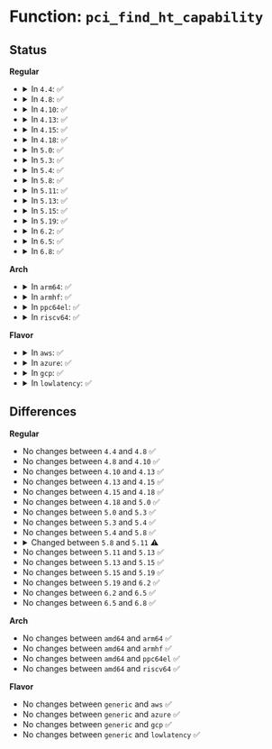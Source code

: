 # Function: <code>pci_find_ht_capability</code>

## Status
<b>Regular</b>
<ul>
<li>
<details>
<summary>In <code>4.4</code>: ✅</summary>

```c
int pci_find_ht_capability(struct pci_dev *dev, int ht_cap);
```

**Collision:** Unique Global

**Inline:** No

**Transformation:** False

**Instances:**

```
In drivers/pci/pci.c (ffffffff81435340)
Location: drivers/pci/pci.c:406
Inline: False
Direct callers:
  - drivers/pci/quirks.c:msi_ht_cap_enabled
  - drivers/pci/quirks.c:ht_enable_msi_mapping
  - drivers/pci/quirks.c:ht_check_msi_mapping
  - drivers/pci/htirq.c:__ht_create_irq
```
**Symbols:**

```
ffffffff81435340-ffffffff81435378: pci_find_ht_capability (STB_GLOBAL)
```
</details>
</li>
<li>
<details>
<summary>In <code>4.8</code>: ✅</summary>

```c
int pci_find_ht_capability(struct pci_dev *dev, int ht_cap);
```

**Collision:** Unique Global

**Inline:** No

**Transformation:** False

**Instances:**

```
In drivers/pci/pci.c (ffffffff81480ca0)
Location: drivers/pci/pci.c:427
Inline: False
Direct callers:
  - drivers/pci/quirks.c:ht_check_msi_mapping
  - drivers/pci/quirks.c:ht_enable_msi_mapping
  - drivers/pci/quirks.c:msi_ht_cap_enabled
  - drivers/pci/htirq.c:__ht_create_irq
```
**Symbols:**

```
ffffffff81480ca0-ffffffff81480cd8: pci_find_ht_capability (STB_GLOBAL)
```
</details>
</li>
<li>
<details>
<summary>In <code>4.10</code>: ✅</summary>

```c
int pci_find_ht_capability(struct pci_dev *dev, int ht_cap);
```

**Collision:** Unique Global

**Inline:** No

**Transformation:** False

**Instances:**

```
In drivers/pci/pci.c (ffffffff814a2360)
Location: drivers/pci/pci.c:427
Inline: False
Direct callers:
  - drivers/pci/quirks.c:ht_check_msi_mapping
  - drivers/pci/quirks.c:ht_enable_msi_mapping
  - drivers/pci/quirks.c:msi_ht_cap_enabled
  - drivers/pci/htirq.c:__ht_create_irq
```
**Symbols:**

```
ffffffff814a2360-ffffffff814a2398: pci_find_ht_capability (STB_GLOBAL)
```
</details>
</li>
<li>
<details>
<summary>In <code>4.13</code>: ✅</summary>

```c
int pci_find_ht_capability(struct pci_dev *dev, int ht_cap);
```

**Collision:** Unique Global

**Inline:** No

**Transformation:** False

**Instances:**

```
In drivers/pci/pci.c (ffffffff814ac100)
Location: drivers/pci/pci.c:429
Inline: False
Direct callers:
  - drivers/pci/quirks.c:ht_check_msi_mapping
  - drivers/pci/quirks.c:ht_enable_msi_mapping
  - drivers/pci/quirks.c:msi_ht_cap_enabled
  - drivers/pci/htirq.c:__ht_create_irq
```
**Symbols:**

```
ffffffff814ac100-ffffffff814ac138: pci_find_ht_capability (STB_GLOBAL)
```
</details>
</li>
<li>
<details>
<summary>In <code>4.15</code>: ✅</summary>

```c
int pci_find_ht_capability(struct pci_dev *dev, int ht_cap);
```

**Collision:** Unique Global

**Inline:** No

**Transformation:** False

**Instances:**

```
In drivers/pci/pci.c (ffffffff814eb1d0)
Location: drivers/pci/pci.c:430
Inline: False
Direct callers:
  - drivers/pci/quirks.c:ht_check_msi_mapping
  - drivers/pci/quirks.c:ht_enable_msi_mapping
  - drivers/pci/quirks.c:msi_ht_cap_enabled
```
**Symbols:**

```
ffffffff814eb1d0-ffffffff814eb208: pci_find_ht_capability (STB_GLOBAL)
```
</details>
</li>
<li>
<details>
<summary>In <code>4.18</code>: ✅</summary>

```c
int pci_find_ht_capability(struct pci_dev *dev, int ht_cap);
```

**Collision:** Unique Global

**Inline:** No

**Transformation:** False

**Instances:**

```
In drivers/pci/pci.c (ffffffff8151a790)
Location: drivers/pci/pci.c:442
Inline: False
Direct callers:
  - drivers/pci/quirks.c:ht_check_msi_mapping
  - drivers/pci/quirks.c:ht_enable_msi_mapping
  - drivers/pci/quirks.c:msi_ht_cap_enabled
```
**Symbols:**

```
ffffffff8151a790-ffffffff8151a7cd: pci_find_ht_capability (STB_GLOBAL)
```
</details>
</li>
<li>
<details>
<summary>In <code>5.0</code>: ✅</summary>

```c
int pci_find_ht_capability(struct pci_dev *dev, int ht_cap);
```

**Collision:** Unique Global

**Inline:** No

**Transformation:** False

**Instances:**

```
In drivers/pci/pci.c (ffffffff815304f0)
Location: drivers/pci/pci.c:608
Inline: False
Direct callers:
  - drivers/pci/quirks.c:ht_check_msi_mapping
  - drivers/pci/quirks.c:ht_enable_msi_mapping
  - drivers/pci/quirks.c:msi_ht_cap_enabled
```
**Symbols:**

```
ffffffff815304f0-ffffffff8153052d: pci_find_ht_capability (STB_GLOBAL)
```
</details>
</li>
<li>
<details>
<summary>In <code>5.3</code>: ✅</summary>

```c
int pci_find_ht_capability(struct pci_dev *dev, int ht_cap);
```

**Collision:** Unique Global

**Inline:** No

**Transformation:** False

**Instances:**

```
In drivers/pci/pci.c (ffffffff8155fcd0)
Location: drivers/pci/pci.c:608
Inline: False
Direct callers:
  - drivers/pci/quirks.c:ht_check_msi_mapping
  - drivers/pci/quirks.c:ht_enable_msi_mapping
  - drivers/pci/quirks.c:msi_ht_cap_enabled
```
**Symbols:**

```
ffffffff8155fcd0-ffffffff8155fd10: pci_find_ht_capability (STB_GLOBAL)
```
</details>
</li>
<li>
<details>
<summary>In <code>5.4</code>: ✅</summary>

```c
int pci_find_ht_capability(struct pci_dev *dev, int ht_cap);
```

**Collision:** Unique Global

**Inline:** No

**Transformation:** False

**Instances:**

```
In drivers/pci/pci.c (ffffffff81580e00)
Location: drivers/pci/pci.c:608
Inline: False
Direct callers:
  - drivers/pci/quirks.c:ht_check_msi_mapping
  - drivers/pci/quirks.c:ht_enable_msi_mapping
  - drivers/pci/quirks.c:msi_ht_cap_enabled
```
**Symbols:**

```
ffffffff81580e00-ffffffff81580e40: pci_find_ht_capability (STB_GLOBAL)
```
</details>
</li>
<li>
<details>
<summary>In <code>5.8</code>: ✅</summary>

```c
int pci_find_ht_capability(struct pci_dev *dev, int ht_cap);
```

**Collision:** Unique Global

**Inline:** No

**Transformation:** False

**Instances:**

```
In drivers/pci/pci.c (ffffffff81626a70)
Location: drivers/pci/pci.c:674
Inline: False
Direct callers:
  - drivers/pci/quirks.c:nv_ht_enable_msi_mapping
  - drivers/pci/quirks.c:nv_ht_enable_msi_mapping
  - drivers/pci/quirks.c:nv_ht_enable_msi_mapping
  - drivers/pci/quirks.c:ht_check_msi_mapping
  - drivers/pci/quirks.c:ht_enable_msi_mapping
  - drivers/pci/quirks.c:msi_ht_cap_enabled
```
**Symbols:**

```
ffffffff81626a70-ffffffff81626b05: pci_find_ht_capability (STB_GLOBAL)
```
</details>
</li>
<li>
<details>
<summary>In <code>5.11</code>: ✅</summary>

```c
u8 pci_find_ht_capability(struct pci_dev *dev, int ht_cap);
```

**Collision:** Unique Global

**Inline:** No

**Transformation:** False

**Instances:**

```
In drivers/pci/pci.c (ffffffff8164c6e0)
Location: drivers/pci/pci.c:683
Inline: False
Direct callers:
  - drivers/pci/quirks.c:nv_ht_enable_msi_mapping
  - drivers/pci/quirks.c:nv_ht_enable_msi_mapping
  - drivers/pci/quirks.c:nv_ht_enable_msi_mapping
  - drivers/pci/quirks.c:ht_check_msi_mapping
  - drivers/pci/quirks.c:ht_enable_msi_mapping
  - drivers/pci/quirks.c:msi_ht_cap_enabled
```
**Symbols:**

```
ffffffff8164c6e0-ffffffff8164c775: pci_find_ht_capability (STB_GLOBAL)
```
</details>
</li>
<li>
<details>
<summary>In <code>5.13</code>: ✅</summary>

```c
u8 pci_find_ht_capability(struct pci_dev *dev, int ht_cap);
```

**Collision:** Unique Global

**Inline:** No

**Transformation:** False

**Instances:**

```
In drivers/pci/pci.c (ffffffff8162f260)
Location: drivers/pci/pci.c:683
Inline: False
Direct callers:
  - drivers/pci/quirks.c:nv_ht_enable_msi_mapping
  - drivers/pci/quirks.c:nv_ht_enable_msi_mapping
  - drivers/pci/quirks.c:nv_ht_enable_msi_mapping
  - drivers/pci/quirks.c:ht_check_msi_mapping
  - drivers/pci/quirks.c:ht_enable_msi_mapping
  - drivers/pci/quirks.c:msi_ht_cap_enabled
```
**Symbols:**

```
ffffffff8162f260-ffffffff8162f2f5: pci_find_ht_capability (STB_GLOBAL)
```
</details>
</li>
<li>
<details>
<summary>In <code>5.15</code>: ✅</summary>

```c
u8 pci_find_ht_capability(struct pci_dev *dev, int ht_cap);
```

**Collision:** Unique Global

**Inline:** No

**Transformation:** False

**Instances:**

```
In drivers/pci/pci.c (ffffffff8169ed70)
Location: drivers/pci/pci.c:693
Inline: False
Direct callers:
  - drivers/pci/quirks.c:nv_ht_enable_msi_mapping
  - drivers/pci/quirks.c:nv_ht_enable_msi_mapping
  - drivers/pci/quirks.c:nv_ht_enable_msi_mapping
  - drivers/pci/quirks.c:ht_check_msi_mapping
  - drivers/pci/quirks.c:ht_enable_msi_mapping
  - drivers/pci/quirks.c:msi_ht_cap_enabled
```
**Symbols:**

```
ffffffff8169ed70-ffffffff8169ee05: pci_find_ht_capability (STB_GLOBAL)
```
</details>
</li>
<li>
<details>
<summary>In <code>5.19</code>: ✅</summary>

```c
u8 pci_find_ht_capability(struct pci_dev *dev, int ht_cap);
```

**Collision:** Unique Global

**Inline:** No

**Transformation:** False

**Instances:**

```
In drivers/pci/pci.c (ffffffff817c1020)
Location: drivers/pci/pci.c:710
Inline: False
Direct callers:
  - drivers/pci/quirks.c:nv_ht_enable_msi_mapping
  - drivers/pci/quirks.c:nv_ht_enable_msi_mapping
  - drivers/pci/quirks.c:nv_ht_enable_msi_mapping
  - drivers/pci/quirks.c:ht_check_msi_mapping
  - drivers/pci/quirks.c:ht_enable_msi_mapping
  - drivers/pci/quirks.c:msi_ht_cap_enabled
```
**Symbols:**

```
ffffffff817c1020-ffffffff817c10ca: pci_find_ht_capability (STB_GLOBAL)
```
</details>
</li>
<li>
<details>
<summary>In <code>6.2</code>: ✅</summary>

```c
u8 pci_find_ht_capability(struct pci_dev *dev, int ht_cap);
```

**Collision:** Unique Global

**Inline:** No

**Transformation:** False

**Instances:**

```
In drivers/pci/pci.c (ffffffff818dd700)
Location: drivers/pci/pci.c:694
Inline: False
Direct callers:
  - drivers/pci/quirks.c:nv_ht_enable_msi_mapping
  - drivers/pci/quirks.c:nv_ht_enable_msi_mapping
  - drivers/pci/quirks.c:nv_ht_enable_msi_mapping
  - drivers/pci/quirks.c:ht_check_msi_mapping
  - drivers/pci/quirks.c:ht_enable_msi_mapping
  - drivers/pci/quirks.c:msi_ht_cap_enabled
```
**Symbols:**

```
ffffffff818dd700-ffffffff818dd7aa: pci_find_ht_capability (STB_GLOBAL)
```
</details>
</li>
<li>
<details>
<summary>In <code>6.5</code>: ✅</summary>

```c
u8 pci_find_ht_capability(struct pci_dev *dev, int ht_cap);
```

**Collision:** Unique Global

**Inline:** No

**Transformation:** False

**Instances:**

```
In drivers/pci/pci.c (ffffffff81920bb0)
Location: drivers/pci/pci.c:709
Inline: False
Direct callers:
  - drivers/pci/quirks.c:nv_ht_enable_msi_mapping
  - drivers/pci/quirks.c:nv_ht_enable_msi_mapping
  - drivers/pci/quirks.c:nv_ht_enable_msi_mapping
  - drivers/pci/quirks.c:ht_check_msi_mapping
  - drivers/pci/quirks.c:ht_enable_msi_mapping
  - drivers/pci/quirks.c:msi_ht_cap_enabled
```
**Symbols:**

```
ffffffff81920bb0-ffffffff81920c4f: pci_find_ht_capability (STB_GLOBAL)
```
</details>
</li>
<li>
<details>
<summary>In <code>6.8</code>: ✅</summary>

```c
u8 pci_find_ht_capability(struct pci_dev *dev, int ht_cap);
```

**Collision:** Unique Global

**Inline:** No

**Transformation:** False

**Instances:**

```
In drivers/pci/pci.c (ffffffff81968d50)
Location: drivers/pci/pci.c:709
Inline: False
Direct callers:
  - drivers/pci/quirks.c:nv_ht_enable_msi_mapping
  - drivers/pci/quirks.c:nv_ht_enable_msi_mapping
  - drivers/pci/quirks.c:nv_ht_enable_msi_mapping
  - drivers/pci/quirks.c:ht_check_msi_mapping
  - drivers/pci/quirks.c:ht_enable_msi_mapping
  - drivers/pci/quirks.c:msi_ht_cap_enabled
```
**Symbols:**

```
ffffffff81968d50-ffffffff81968def: pci_find_ht_capability (STB_GLOBAL)
```
</details>
</li>
</ul>
<b>Arch</b>
<ul>
<li>
<details>
<summary>In <code>arm64</code>: ✅</summary>

```c
int pci_find_ht_capability(struct pci_dev *dev, int ht_cap);
```

**Collision:** Unique Global

**Inline:** No

**Transformation:** False

**Instances:**

```
In drivers/pci/pci.c (ffff8000106e3c58)
Location: drivers/pci/pci.c:608
Inline: False
Direct callers:
  - drivers/pci/quirks.c:ht_check_msi_mapping
  - drivers/pci/quirks.c:ht_enable_msi_mapping
  - drivers/pci/quirks.c:msi_ht_cap_enabled
```
**Symbols:**

```
ffff8000106e3c58-ffff8000106e3cb0: pci_find_ht_capability (STB_GLOBAL)
```
</details>
</li>
<li>
<details>
<summary>In <code>armhf</code>: ✅</summary>

```c
int pci_find_ht_capability(struct pci_dev *dev, int ht_cap);
```

**Collision:** Unique Global

**Inline:** No

**Transformation:** False

**Instances:**

```
In drivers/pci/pci.c (c087fb14)
Location: drivers/pci/pci.c:608
Inline: False
Direct callers:
  - drivers/pci/quirks.c:ht_check_msi_mapping
  - drivers/pci/quirks.c:ht_enable_msi_mapping
  - drivers/pci/quirks.c:msi_ht_cap_enabled
```
**Symbols:**

```
c087fb14-c087fb5c: pci_find_ht_capability (STB_GLOBAL)
```
</details>
</li>
<li>
<details>
<summary>In <code>ppc64el</code>: ✅</summary>

```c
int pci_find_ht_capability(struct pci_dev *dev, int ht_cap);
```

**Collision:** Unique Global

**Inline:** No

**Transformation:** False

**Instances:**

```
In drivers/pci/pci.c (c00000000085ded0)
Location: drivers/pci/pci.c:608
Inline: False
Direct callers:
  - drivers/pci/quirks.c:ht_check_msi_mapping
  - drivers/pci/quirks.c:ht_enable_msi_mapping
  - drivers/pci/quirks.c:msi_ht_cap_enabled
```
**Symbols:**

```
c00000000085ded0-c00000000085df50: pci_find_ht_capability (STB_GLOBAL)
```
</details>
</li>
<li>
<details>
<summary>In <code>riscv64</code>: ✅</summary>

```c
int pci_find_ht_capability(struct pci_dev *dev, int ht_cap);
```

**Collision:** Unique Global

**Inline:** No

**Transformation:** False

**Instances:**

```
In drivers/pci/pci.c (ffffffe0004bb0d2)
Location: drivers/pci/pci.c:608
Inline: False
Direct callers:
  - drivers/pci/quirks.c:ht_check_msi_mapping
  - drivers/pci/quirks.c:ht_enable_msi_mapping
  - drivers/pci/quirks.c:msi_ht_cap_enabled
```
**Symbols:**

```
ffffffe0004bb0d2-ffffffe0004bb124: pci_find_ht_capability (STB_GLOBAL)
```
</details>
</li>
</ul>
<b>Flavor</b>
<ul>
<li>
<details>
<summary>In <code>aws</code>: ✅</summary>

```c
int pci_find_ht_capability(struct pci_dev *dev, int ht_cap);
```

**Collision:** Unique Global

**Inline:** No

**Transformation:** False

**Instances:**

```
In drivers/pci/pci.c (ffffffff81575320)
Location: drivers/pci/pci.c:608
Inline: False
Direct callers:
  - drivers/pci/quirks.c:ht_check_msi_mapping
  - drivers/pci/quirks.c:ht_enable_msi_mapping
  - drivers/pci/quirks.c:msi_ht_cap_enabled
```
**Symbols:**

```
ffffffff81575320-ffffffff81575360: pci_find_ht_capability (STB_GLOBAL)
```
</details>
</li>
<li>
<details>
<summary>In <code>azure</code>: ✅</summary>

```c
int pci_find_ht_capability(struct pci_dev *dev, int ht_cap);
```

**Collision:** Unique Global

**Inline:** No

**Transformation:** False

**Instances:**

```
In drivers/pci/pci.c (ffffffff81563a80)
Location: drivers/pci/pci.c:608
Inline: False
Direct callers:
  - drivers/pci/quirks.c:ht_check_msi_mapping
  - drivers/pci/quirks.c:ht_enable_msi_mapping
  - drivers/pci/quirks.c:msi_ht_cap_enabled
```
**Symbols:**

```
ffffffff81563a80-ffffffff81563ac0: pci_find_ht_capability (STB_GLOBAL)
```
</details>
</li>
<li>
<details>
<summary>In <code>gcp</code>: ✅</summary>

```c
int pci_find_ht_capability(struct pci_dev *dev, int ht_cap);
```

**Collision:** Unique Global

**Inline:** No

**Transformation:** False

**Instances:**

```
In drivers/pci/pci.c (ffffffff81574b50)
Location: drivers/pci/pci.c:608
Inline: False
Direct callers:
  - drivers/pci/quirks.c:ht_check_msi_mapping
  - drivers/pci/quirks.c:ht_enable_msi_mapping
  - drivers/pci/quirks.c:msi_ht_cap_enabled
```
**Symbols:**

```
ffffffff81574b50-ffffffff81574b90: pci_find_ht_capability (STB_GLOBAL)
```
</details>
</li>
<li>
<details>
<summary>In <code>lowlatency</code>: ✅</summary>

```c
int pci_find_ht_capability(struct pci_dev *dev, int ht_cap);
```

**Collision:** Unique Global

**Inline:** No

**Transformation:** False

**Instances:**

```
In drivers/pci/pci.c (ffffffff8158f120)
Location: drivers/pci/pci.c:608
Inline: False
Direct callers:
  - drivers/pci/quirks.c:ht_check_msi_mapping
  - drivers/pci/quirks.c:ht_enable_msi_mapping
  - drivers/pci/quirks.c:msi_ht_cap_enabled
```
**Symbols:**

```
ffffffff8158f120-ffffffff8158f160: pci_find_ht_capability (STB_GLOBAL)
```
</details>
</li>
</ul>

## Differences
<b>Regular</b>
<ul>
<li>
No changes between <code>4.4</code> and <code>4.8</code> ✅
</li>
<li>
No changes between <code>4.8</code> and <code>4.10</code> ✅
</li>
<li>
No changes between <code>4.10</code> and <code>4.13</code> ✅
</li>
<li>
No changes between <code>4.13</code> and <code>4.15</code> ✅
</li>
<li>
No changes between <code>4.15</code> and <code>4.18</code> ✅
</li>
<li>
No changes between <code>4.18</code> and <code>5.0</code> ✅
</li>
<li>
No changes between <code>5.0</code> and <code>5.3</code> ✅
</li>
<li>
No changes between <code>5.3</code> and <code>5.4</code> ✅
</li>
<li>
No changes between <code>5.4</code> and <code>5.8</code> ✅
</li>
<li>
<details>
<summary>Changed between <code>5.8</code> and <code>5.11</code> ⚠️</summary>
<ul>
<li>
<b>Return type changed. </b>
<code>int</code> ➡️ <code>u8</code>
</li>
</ul>
</details>
</li>
<li>
No changes between <code>5.11</code> and <code>5.13</code> ✅
</li>
<li>
No changes between <code>5.13</code> and <code>5.15</code> ✅
</li>
<li>
No changes between <code>5.15</code> and <code>5.19</code> ✅
</li>
<li>
No changes between <code>5.19</code> and <code>6.2</code> ✅
</li>
<li>
No changes between <code>6.2</code> and <code>6.5</code> ✅
</li>
<li>
No changes between <code>6.5</code> and <code>6.8</code> ✅
</li>
</ul>
<b>Arch</b>
<ul>
<li>
No changes between <code>amd64</code> and <code>arm64</code> ✅
</li>
<li>
No changes between <code>amd64</code> and <code>armhf</code> ✅
</li>
<li>
No changes between <code>amd64</code> and <code>ppc64el</code> ✅
</li>
<li>
No changes between <code>amd64</code> and <code>riscv64</code> ✅
</li>
</ul>
<b>Flavor</b>
<ul>
<li>
No changes between <code>generic</code> and <code>aws</code> ✅
</li>
<li>
No changes between <code>generic</code> and <code>azure</code> ✅
</li>
<li>
No changes between <code>generic</code> and <code>gcp</code> ✅
</li>
<li>
No changes between <code>generic</code> and <code>lowlatency</code> ✅
</li>
</ul>
